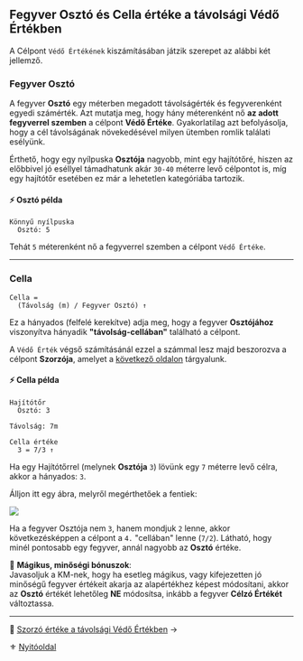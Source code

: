 ## Fegyver Osztó és Cella értéke a távolsági Védő Értékben

A Célpont `Védő Értékének` kiszámításában játzik szerepet az alábbi két jellemző.

### Fegyver Osztó

A fegyver **Osztó** egy méterben megadott távolságérték és fegyverenként egyedi számérték. Azt mutatja meg, hogy hány méterenként nő **az adott fegyverrel szemben** a célpont **Védő Értéke**. Gyakorlatilag azt befolyásolja, hogy a cél távolságának növekedésével milyen ütemben romlik találati esélyünk.

Érthető, hogy egy nyílpuska **Osztója** nagyobb, mint egy hajítótőré, hiszen az előbbivel jó eséllyel támadhatunk akár `30-40` méterre levő célpontot is, míg egy hajítótőr esetében ez már a lehetetlen kategóriába tartozik.

#### ⚡ Osztó példa

```
Könnyű nyílpuska
  Osztó: 5
```

Tehát `5` méterenként nő a fegyverrel szemben a célpont `Védő Értéke`.

---
### Cella

```
Cella =
  (Távolság (m) / Fegyver Osztó) ↑
```

Ez a hányados (felfelé kerekítve) adja meg, hogy a fegyver **Osztójához** viszonyítva hányadik **"távolság-cellában"** található a célpont.

A `Védő Érték` végső számításánál ezzel a számmal lesz majd beszorozva a célpont **Szorzója**, amelyet a [következő oldalon](073_tavharc_ve_szorzo.md) tárgyalunk.

#### ⚡ Cella példa

```
Hajítótőr
  Osztó: 3

Távolság: 7m

Cella értéke
  3 = 7/3 ↑
```

Ha egy Hajítótőrrel (melynek **Osztója** `3`) lövünk egy `7` méterre levő célra, akkor a hányados: `3`.

Álljon itt egy ábra, melyről megérthetőek a fentiek:

![](images/06_cellaszam.png)

Ha a fegyver Osztója nem `3`, hanem mondjuk `2` lenne, akkor következésképpen a célpont a `4.` "cellában" lenne (`7/2`). Látható, hogy minél pontosabb egy fegyver, annál nagyobb az **Osztó** értéke.

🔆 **Mágikus, minőségi bónuszok**:\
Javasoljuk a KM-nek, hogy ha esetleg mágikus, vagy kifejezetten jó minőségű fegyver értékeit akarja az alapértékhez képest módosítani, akkor az **Osztó** értékét lehetőleg **NE** módosítsa, inkább a fegyver **Célzó Értékét** változtassa.

---

🔗 [Szorzó értéke a távolsági Védő Értékben](073_tavharc_ve_szorzo.md) →

⚜️ [Nyitóoldal](start.md#7-t%C3%A1vols%C3%A1gi-harcrendszer-)
